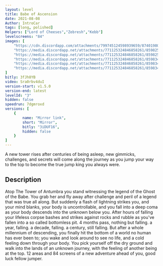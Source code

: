 ```yaml
---
layout: level
title: Babe of Ascension
date: 2021-08-08
Author: IntroCar
tags: [long, polished]
Helpers: ["Lord of Cheeses","Zebresh","Kebb"]
levelscreens: "84"
images: [
    "https://cdn.discordapp.com/attachments/799745124598939659/874019802996420608/Banner.PNG",
    "https://media.discordapp.net/attachments/771125324846858261/859825051683913738/unknown.png",
    "https://media.discordapp.net/attachments/771125324846858261/859825347909517344/143.png",
    "https://media.discordapp.net/attachments/771125324846858261/859834047978930196/unknown.png",
    "https://media.discordapp.net/attachments/771125324846858261/859834435728834580/unknown.png",
    "https://media.discordapp.net/attachments/771125324846858261/859834847589302332/unknown.png"
]
bitly: 3fJh8YB
video: Sra0rbv4duI
version-start: v1.5.0
version-end: latest
levelId: "3"
hidden: false
speedrun: 7dgmroxd
versions: [
    {
        name: "Mirror link",
        short: "Mirror",
        bitly: "3iDUF16",
        hidden: false
    }
]
---
```


A new tower rises after centuries of being asleep, new gimmicks, challenges, and secrets will come along the journey as you jump your way to the top to become the true jump king you always were.

<!-- more -->

<div id="description">
    <h2>Description</h2>
    <p>Atop The Tower of Antumbra you stand witnessing the legend of the Ghost of the Babe. You grab her and fly away after challenge and peril of a legend that was true all along. But suddenly a flash of lightning strikes you, and your mind blanks, your body is uncontrollable, and you fall into a deep coma as your body descends into the unknown below you. After hours of falling your lifeless corpse bashes and strikes against rocks and rubble as you've fallen into a so called bottomless pit. 4 months pass, nothing but falling. a year, falling. a decade, falling. a century, still falling. But after a whole millennium of descending, you finally hit the bottom of a world no human has ever been to; you wake and look around to see no life, and a cold feeling down through your body. You pick yourself off the dry ground and walk into the lands of an unknown journey, with the feeling of another being at the top. 12 areas and 84 screens of a new adventure ahead of you, good luck fellow jumper.</p>
</div>
